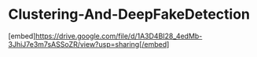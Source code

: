 # Clustering-And-DeepFakeDetection
[embed]https://drive.google.com/file/d/1A3D4BI28_4edMb-3JhiJ7e3m7sASSoZR/view?usp=sharing[/embed]
